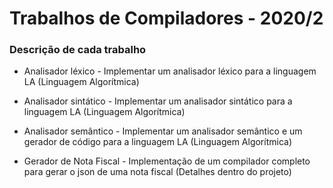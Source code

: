 # Trabalhos de Compiladores - 2020/2

### Descrição de cada trabalho

*   Analisador léxico - Implementar um analisador léxico para a linguagem LA (Linguagem Algorítmica)

*   Analisador sintático - Implementar um analisador sintático para a linguagem LA (Linguagem Algorítmica)

*   Analisador semântico - Implementar um analisador semântico e um gerador de código para a linguagem LA (Linguagem Algorítmica)

*   Gerador de Nota Fiscal - Implementação de um compilador completo para gerar o json de uma nota fiscal (Detalhes dentro do projeto)
